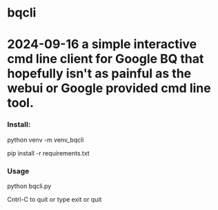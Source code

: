 # bqcli
# 2024-09-16 a simple interactive cmd line client for Google BQ that hopefully isn't as painful as the webui or Google provided cmd line tool.

### Install:
python venv -m venv_bqcli

pip install -r requirements.txt


### Usage

python bqcli.py

Cntrl-C to quit or type exit or quit


